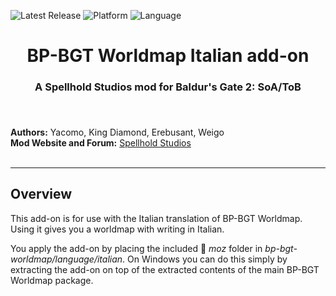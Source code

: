 
![Latest Release](https://img.shields.io/github/v/release/SpellholdStudios/BP-BGT-Worldmap_Italian_addon?include_prereleases&color=darkred)
![Platform](https://img.shields.io/static/v1?label=platform&message=windows&color=informational)
![Language](https://img.shields.io/static/v1?label=language&message=Italian&color=limegreen)

<div align="center"><h1></a>BP-BGT Worldmap Italian add-on</h1>

<h3>A Spellhold Studios mod for Baldur's Gate 2: SoA/ToB<h3>

</div><br />


**Authors:** Yacomo, King Diamond, Erebusant, Weigo  
**Mod Website and Forum:** <a href="http://www.shsforums.net/forum/401-worldmap/">Spellhold Studios</a><br /><br />


<hr>


## Overview

This add-on is for use with the Italian translation of BP-BGT Worldmap. Using it gives you a worldmap with writing in Italian.

You apply the add-on by placing the included :file_folder: *moz* folder in *bp-bgt-worldmap/language/italian*. On Windows you can do this simply by extracting the add-on on top of the extracted contents of the main BP-BGT Worldmap package.
